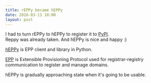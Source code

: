 ```yaml
---
title: rEPPy became hEPPy
date: 2016-03-11 18:00
layout: post
---
```


I had to turn rEPPy to hEPPy to register
it to [PyPI].<br>
Reppy was already taken. And hEPPy is nice and happy :)

[hEPPy] is EPP client and library in Python.

[EPP] is Extensible Provisioning Protocol used for registrar-registry
communication to register and manage domains.

hEPPy is gradually approaching state when it's going to be usable.

[hEPPy]:    /packages/heppy/
[EPP]:      https://en.wikipedia.org/wiki/Extensible_Provisioning_Protocol
[PyPI]:     https://pypi.python.org/pypi/heppy/

